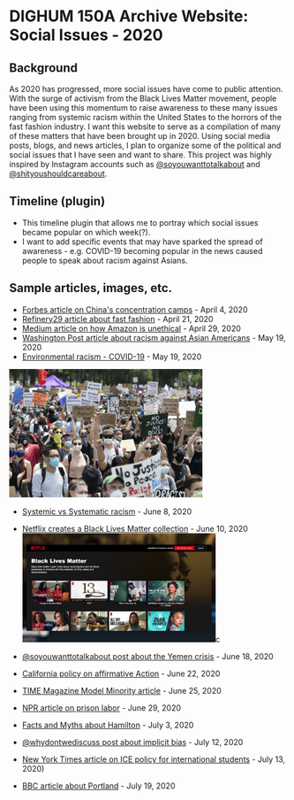 # DIGHUM 150A Archive Website: Social Issues - 2020

## Background
As 2020 has progressed, more social issues have come to public attention. With the surge of activism from the Black Lives Matter movement, people have been using this momentum to raise awareness to these many issues ranging from systemic racism within the United States to the horrors of the fast fashion industry. I want this website to serve as a compilation of many of these matters that have been brought up in 2020. Using social media posts, blogs, and news articles, I plan to organize some of the political and social issues that I have seen and want to share. This project was highly inspired by Instagram accounts such as [@soyouwanttotalkabout](https://www.instagram.com/soyouwanttotalkabout/?hl=en) and [@shityoushouldcareabout](https://www.instagram.com/shityoushouldcareabout/?hl=en).


## Timeline (plugin)
- This timeline plugin that allows me to portray which social issues became popular on which week(?).
- I want to add specific events that may have sparked the spread of awareness - e.g. COVID-19 becoming popular in the news caused people to speak about racism against Asians.


## Sample articles, images, etc.
- [Forbes article on China's concentration camps](https://www.forbes.com/sites/ewelinaochab/2020/04/04/the-fate-of-uighur-muslims-in-china-from-re-education-camps-to-forced-labor/#38a6d7f52f73) - April 4, 2020
- [Refinery29 article about fast fashion](https://www.refinery29.com/en-us/2020/04/9714553/coronavirus-effect-on-fast-fashion) - April 21, 2020
- [Medium article on how Amazon is unethical](https://onezero.medium.com/its-now-100-unethical-to-shop-on-amazon-48d553181a6c) - April 29, 2020
- [Washington Post article about racism against Asian Americans](https://www.washingtonpost.com/business/2020/05/19/asian-american-discrimination/) - May 19, 2020
- [Environmental racism - COVID-19](https://tcf.org/content/commentary/environmental-racism-left-black-communities-especially-vulnerable-covid-19/?session=1) - May 19, 2020

<img src = "images/blm%20copy.jpg" width="350">


- [Systemic vs Systematic racism](https://withoutbullshit.com/blog/systemic-vs-systematic-for-example-systemic-racism) - June 8, 2020
- [Netflix creates a Black Lives Matter collection](https://www.wfla.com/entertainment-news/netflix-launches-black-lives-matter-collection/) - June 10, 2020
<img src = "images/netflix-black-lives-matter.jpg" width="350">c


- [@soyouwanttotalkabout post about the Yemen crisis](https://www.instagram.com/p/CBl5g3-HxZD/) - June 18, 2020
- [California policy on affirmative Action](https://edsource.org/2020/california-universities-prepare-for-possible-return-of-affirmative-action-in-admissions/634178) - June 22, 2020
- [TIME Magazine Model Minority article](https://time.com/5859206/anti-asian-racism-america/) - June 25, 2020
- [NPR article on prison labor](https://www.npr.org/2020/06/29/884989263/the-uncounted-workforce) - June 29, 2020
- [Facts and Myths about Hamilton](https://www.refinery29.com/en-us/2020/07/9894557/hamilton-musical-real-history-facts) - July 3, 2020
- [@whydontwediscuss post about implicit bias](https://www.instagram.com/p/CCjFKEfAd5x/) - July 12, 2020
- [New York Times article on ICE policy for international students](https://www.nytimes.com/2020/07/07/us/student-visas-coronavirus.html) - July 13, 2020)
- [BBC article about Portland](https://www.bbc.com/news/world-us-canada-53466718) - July 19, 2020
